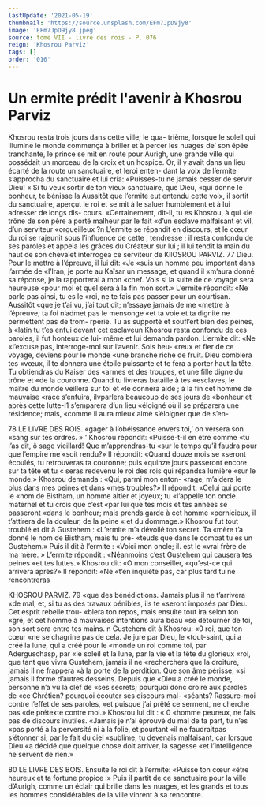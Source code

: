 ```yaml
---
lastUpdate: '2021-05-19'
thumbnail: 'https://source.unsplash.com/EFm7JpD9jy8'
image: 'EFm7JpD9jy8.jpeg'
source: tome VII - livre des rois - P. 076
reign: 'Khosrou Parviz'
tags: []
order: '016'
---
```


# Un ermite prédit l'avenir à Khosrou Parviz

Khosrou resta trois jours dans cette ville; le qua- trième, lorsque le soleil qui illumine le monde commença à briller et à percer les nuages de’ son
épée tranchante, le prince se mit en route pour Aurigh, une grande ville qui possédait un morceau
de la croix et un hospice. Or, il y avait dans un lieu écarté de la route un sanctuaire, et leroi enten-
dant la voix de l’ermite s’approcha du sanctuaire et
lui cria: «Puisses-tu ne jamais cesser de servir Dieu!
« Si tu veux sortir de ton vieux sanctuaire, que Dieu, «qui donne le bonheur, te bénisse la
Aussitôt que l’ermite eut entendu cette voix, il sortit du sanctuaire, aperçut le roi et se mit à le saluer humblement et à lui adresser de longs dis- cours. «Certainement, dit-il, tu es Khosrou, à qui «le trône de son père a porté malheur par le fait «d’un esclave malfaisant et vil, d’un serviteur «orgueilleux ?n L’ermite se répandit en discours, et
le cœur du roi se rajeunit sous l’influence de cette
, tendresse ; il resta confondu de ses paroles et appela les grâces du Créateur sur lui ; il lui tendit la main
du haut de son chevalet interrogea ce serviteur de
KllOSROU PARVIZ. 77 Dieu. Pour le mettre à l’épreuve, il lui dit: «Je
«suis un homme peu important dans l’armée de «l’lran, je porte au Kaîsar un message, et quand il «m’aura donné sa réponse, je la rapporterai à mon
«chef. Vois si la suite de ce voyage sera heureuse «pour moi et quel sera à la fin mon sort.»
L’ermite répondit: «Ne parle pas ainsi, tu es le
«roi, ne te fais pas passer pour un courtisan. Aussitôt «que je t’ai vu, j’ai tout dit; n’essaye jamais de me
«mettre à l’épreuve; ta foi n’admet pas le mensonge
«et ta voie et ta dignité ne permettent pas de trom- rperie. Tu as supporté et soufl’ert bien des peines, à
«latin tu t’es enfui devant cet esclaveun Khosrou
resta confondu de ces paroles, il fut honteux de lui- même et lui demanda pardon. L’ermite dit: «Ne «l’excuse pas, interroge-moi sur l’avenir. Sois heu-
«reux et fier de ce voyage, deviens pour le monde «une branche riche de fruit. Dieu comblera tes «vœux, il te donnera une étoile puissante et te fera
a porter haut la tête. Tu obtiendras du Kaiser des «armes et des troupes, et une fille digne du trône et «de la couronne. Quand tu livreras bataille à tes «esclaves, le maître du monde veillera sur toi et «le donnera aide ; à la fin cet homme de mauvaise «race s’enfuira, ilvparlera beaucoup de ses jours de «bonheur et après cette lutte-i1 s’emparera d’un lieu «éloigné où il se préparera une résidence; mais,
«comme il aura mieux aimé s’éloigner que de s’en-

78 LE LIVRE DES ROIS. «gager à l’obéissance envers toi,’ on versera son
«sang sur tes ordres. » ’
Khosrou répondit: «Puisse-t-il en être comme
«tu l’as dit, ô sage vieillard! Que m’apprendras-tu
«sur le temps qu’il faudra pour que l’empire me
«soit rendu?» Il répondit: «Quand douze mois se «seront écoulés, tu retrouveras ta couronne; puis «quinze jours passeront encore sur ta tête et tu « seras redevenu le roi des rois qui répandsa lumière «sur le monde.»
Khosrou demanda : «Qui, parmi mon enton- «rage, m’aidera le plus dans mes peines et dans «mes troubles?» Il répondit: «Celui qui porte le «nom de Bistham, un homme altier et joyeux; tu «l’appelle ton oncle maternel et tu crois que c’est
«par lui que tes mois et tes années se passeront «dans le bonheur; mais prends garde à cet homme «pernicieux, il t’attirera de la douleur, de la peine
« et du dommage.» Khosrou fut tout troublé et dit à
Gustehem : «L’ermite m’a dévoilé ton secret. Ta
«mère t’a donné le nom de Bistham, mais tu pré- «teuds que dans le combat tu es un Gustehem.» Puis il dit à l’ermite : «Voici mon oncle; il. est le «vrai frère de ma mère. » L’ermite répondit : «Néanmoins c’est Gustehem qui causera tes peines
«et tes luttes.» Khosrou dit: «O mon conseiller, «qu’est-ce qui arrivera après?» Il répondit: «Ne
«t’en inquiète pas, car plus tard tu ne rencontreras

KHOSROU PARVIZ. 79 «que des bénédictions. Jamais plus il ne t’arrivera
«de mal, et, si tu as des travaux pénibles, ils te
«seront imposés par Dieu. Cet esprit rebelle trou-
«blera ton repos, mais ensuite tout ira selon ton «gré, et cet homme à mauvaises intentions aura beau «se détourner de toi, son sort sera entre tes mains. n
Gustehem dit à Khosrou: «0 roi, que ton cœur «ne se chagrine pas de cela. Je jure par Dieu, le «tout-saint, qui a créé la lune, qui a créé pour le
«monde un roi comme toi, par Aderguschasp, par «le soleil et la lune, par la vie et la tête du glorieux «roi, que tant que vivra Gustehem, jamais il ne «recherchera que la droiture, jamais il ne frappera «à la porte de la perdition. Que son âme périsse,
«si jamais il forme d’autres desseins. Depuis que
«Dieu a créé le monde, personne n’a vu la clef de
«ses secrets; pourquoi donc croire aux paroles de «ce Chrétien? pourquoi écouter ses discours mal- «séants? Rassure-moi contre l’effet de ses paroles,
«et puisque j’ai prêté ce serment, ne cherche pas
«de prétexte contre moi.» Khosrou lui dit : « 0 «homme peureux, ne fais pas de discours inutiles. «Jamais je n’ai éprouvé du mal de ta part, tu n’es
«pas porté à la perversité ni à la folie, et pourtant
«il ne faudraitpas s’étonner si, par le fait du ciel «sublime, tu devenais malfaisant, car lorsque Dieu
«a décidé que quelque chose doit arriver, la sagesse «et l’intelligence ne servent de rien.»

80 LE LIVRE DES BOIS. Ensuite le roi dit à l’ermite: «Puisse ton cœur
«être heureux et ta fortune propice l» Puis il partit de ce sanctuaire pour la ville d’Aurigh, comme un éclair qui brille dans les nuages, et les grands et tous les hommes considérables de la ville vinrent à sa rencontre.
